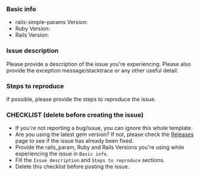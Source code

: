 ### Basic info

- rails-simple-params Version:
- Ruby Version:
- Rails Version:

### Issue description

Please provide a description of the issue you're experiencing.
Please also provide the exception message/stacktrace or any other useful detail.

### Steps to reproduce

If possible, please provide the steps to reproduce the issue.

### CHECKLIST (delete before creating the issue)

- If you're not reporting a bug/issue, you can ignore this whole template.
- Are you using the latest gem version? If not, please check the [Releases](https://github.com/jlw/rails-simple-params/releases) page to see if the issue has already been fixed.
- Provide the rails_param, Ruby and Rails Versions you're using while experiencing the issue in `Basic info`.
- Fill the `Issue description` and `Steps to reproduce` sections.
- Delete this checklist before posting the issue.
